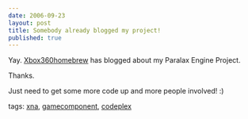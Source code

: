 ```yaml
---
date: 2006-09-23
layout: post
title: Somebody already blogged my project!
published: true
---
```

<p>Yay. <a href="http://xbox360homebrew.com/blogs/homebrew360/archive/2006/09/23/273.aspx#comments">Xbox360homebrew</a> has blogged about my Paralax Engine Project.</p> <p>Thanks.</p> <p>Just need to get some more code up and more people involved! :)</p> <p>tags: <a href="http://www.kinlan.co.uk/tag/xna" rel="tag">xna</a>, <a href="http://www.kinlan.co.uk/tag/gamecomponent" rel="tag">gamecomponent</a>, <a href="http://www.kinlan.co.uk/tag/codeplex" rel="tag">codeplex</a></p><div class="blogger-post-footer"><img class="posterous_download_image" src="https://blogger.googleusercontent.com/tracker/8109338-115902687959496784?l=www.kinlan.co.uk%2Findex.html" height="1" alt="" width="1" /></div>

